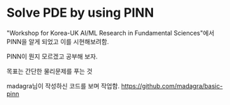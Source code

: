 # Solve PDE by using PINN 

"Workshop for Korea-UK AI/ML Research in Fundamental Sciences"에서
PINN을 알게 되었고 이를 시현해보려함.

PINN이 뭔지 모르겠고 공부해 보자.

목표는 간단한 물리문제를 푸는 것 

madagra님이 작성하신 코드를 보며 작업함.
https://github.com/madagra/basic-pinn



